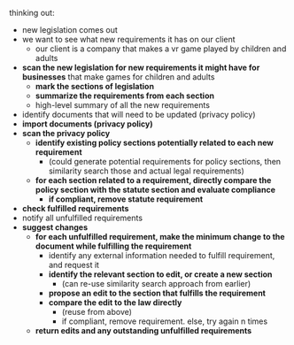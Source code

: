 thinking out:

- new legislation comes out
- we want to see what new requirements it has on our client
    - our client is a company that makes a vr game played by children and adults
- **scan the new legislation for new requirements it might have for businesses** that make games for children and adults
    - **mark the sections of legislation**
    - **summarize the requirements from each section**
    - high-level summary of all the new requirements
- identify documents that will need to be updated (privacy policy)
- **import documents (privacy policy)**
- **scan the privacy policy**
    - **identify existing policy sections potentially related to each new requirement**
        - (could generate potential requirements for policy sections, then similarity search those and actual legal requirements)
    - **for each section related to a requirement, directly compare the policy section with the statute section and evaluate compliance**
        - **if compliant, remove statute requirement**
- **check fulfilled requirements**
- notify all unfulfilled requirements
- **suggest changes**
    - **for each unfulfilled requirement, make the minimum change to the document while fulfilling the requirement**
        - identify any external information needed to fulfill requirement, and request it
        - **identify the relevant section to edit, or create a new section**
            - (can re-use similarity search approach from earlier)
        - **propose an edit to the section that fulfills the requirement**
        - **compare the edit to the law directly**
            - (reuse from above)
            - if compliant, remove requirement. else, try again n times
    - **return edits and any outstanding unfulfilled requirements**
